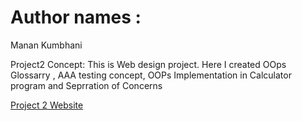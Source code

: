 # Author names :
Manan Kumbhani

Project2 Concept:
This is Web design project. Here I created OOps Glossarry , AAA testing concept, OOPs Implementation in Calculator program and Seprration of Concerns

[Project 2 Website](project2.eastus.azurecontainer.io)